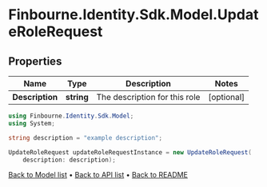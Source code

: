# Finbourne.Identity.Sdk.Model.UpdateRoleRequest

## Properties

Name | Type | Description | Notes
------------ | ------------- | ------------- | -------------
**Description** | **string** | The description for this role | [optional] 

```csharp
using Finbourne.Identity.Sdk.Model;
using System;

string description = "example description";

UpdateRoleRequest updateRoleRequestInstance = new UpdateRoleRequest(
    description: description);
```

[Back to Model list](../README.md#documentation-for-models) &#8226; [Back to API list](../README.md#documentation-for-api-endpoints) &#8226; [Back to README](../README.md)
